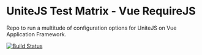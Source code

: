 # UniteJS Test Matrix - Vue RequireJS

Repo to run a multitude of configuration options for UniteJS on Vue Application Framework.

[![Build Status][travis-image]][travis-url]

[travis-url]: https://travis-ci.org/unitejs-test-matrix/vu-requirejs-matrix/
[travis-image]: http://img.shields.io/travis/unitejs-test-matrix/vu-requirejs-matrix/master.svg?style=flat
